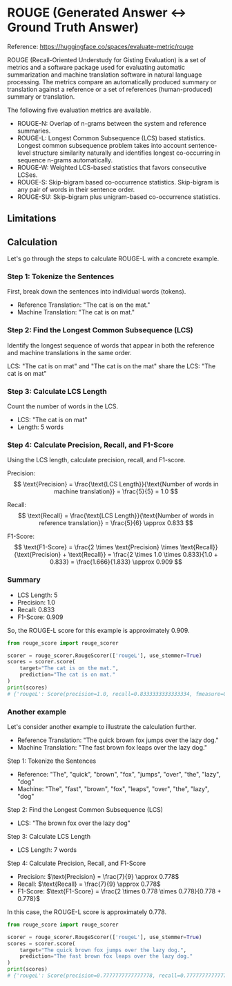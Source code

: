 # ROUGE (Generated Answer <-> Ground Truth Answer)
Reference: https://huggingface.co/spaces/evaluate-metric/rouge

ROUGE (Recall-Oriented Understudy for Gisting Evaluation) is a set of metrics and a software package used for evaluating automatic summarization and machine translation software in natural language processing. The metrics compare an automatically produced summary or translation against a reference or a set of references (human-produced) summary or translation. 

The following five evaluation metrics are available.
- ROUGE-N: Overlap of n-grams between the system and reference summaries.
- ROUGE-L: Longest Common Subsequence (LCS) based statistics. Longest common subsequence problem takes into account sentence-level structure similarity naturally and identifies longest co-occurring in sequence n-grams automatically.
- ROUGE-W: Weighted LCS-based statistics that favors consecutive LCSes.
- ROUGE-S: Skip-bigram based co-occurrence statistics. Skip-bigram is any pair of words in their sentence order.
- ROUGE-SU: Skip-bigram plus unigram-based co-occurrence statistics.

## Limitations

## Calculation
Let's go through the steps to calculate ROUGE-L with a concrete example.

### Step 1: Tokenize the Sentences
First, break down the sentences into individual words (tokens).
- Reference Translation: "The cat is on the mat."
- Machine Translation: "The cat is on mat."

### Step 2: Find the Longest Common Subsequence (LCS)
Identify the longest sequence of words that appear in both the reference and machine translations in the same order.

LCS: "The cat is on mat" and "The cat is on the mat" share the LCS: "The cat is on mat"

### Step 3: Calculate LCS Length
Count the number of words in the LCS.
- LCS: "The cat is on mat"
- Length: 5 words

### Step 4: Calculate Precision, Recall, and F1-Score
Using the LCS length, calculate precision, recall, and F1-score.

Precision: 
$$
\text{Precision} = \frac{\text{LCS Length}}{\text{Number of words in machine translation}} 
= \frac{5}{5} = 1.0
$$

Recall:
$$
\text{Recall} = \frac{\text{LCS Length}}{\text{Number of words in reference translation}}
= \frac{5}{6} \approx 0.833
$$

F1-Score:
$$
\text{F1-Score} = \frac{2 \times \text{Precision} \times \text{Recall}}{\text{Precision} + \text{Recall}}
= \frac{2 \times 1.0 \times 0.833}{1.0 + 0.833}
= \frac{1.666}{1.833} \approx 0.909
$$

### Summary
- LCS Length: 5
- Precision: 1.0
- Recall: 0.833
- F1-Score: 0.909

So, the ROUGE-L score for this example is approximately 0.909.

```python
from rouge_score import rouge_scorer

scorer = rouge_scorer.RougeScorer(['rougeL'], use_stemmer=True)
scores = scorer.score(
    target="The cat is on the mat.", 
    prediction="The cat is on mat."
)
print(scores)
# {'rougeL': Score(precision=1.0, recall=0.8333333333333334, fmeasure=0.9090909090909091)}
```

### Another example
Let's consider another example to illustrate the calculation further.
- Reference Translation: "The quick brown fox jumps over the lazy dog."
- Machine Translation: "The fast brown fox leaps over the lazy dog."

Step 1: Tokenize the Sentences
- Reference: "The", "quick", "brown", "fox", "jumps", "over", "the", "lazy", "dog"
- Machine: "The", "fast", "brown", "fox", "leaps", "over", "the", "lazy", "dog"

Step 2: Find the Longest Common Subsequence (LCS)
- LCS: "The brown fox over the lazy dog"

Step 3: Calculate LCS Length
- LCS Length: 7 words

Step 4: Calculate Precision, Recall, and F1-Score
- Precision: $\text{Precision} = \frac{7}{9} \approx 0.778$
- Recall: $\text{Recall} = \frac{7}{9} \approx 0.778$
- F1-Score: $\text{F1-Score} = \frac{2 \times 0.778 \times 0.778}{0.778 + 0.778}$

In this case, the ROUGE-L score is approximately 0.778.

```python
from rouge_score import rouge_scorer

scorer = rouge_scorer.RougeScorer(['rougeL'], use_stemmer=True)
scores = scorer.score(
    target="The quick brown fox jumps over the lazy dog.", 
    prediction="The fast brown fox leaps over the lazy dog."
)
print(scores)
# {'rougeL': Score(precision=0.7777777777777778, recall=0.7777777777777778, fmeasure=0.7777777777777778)}
```

